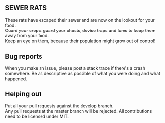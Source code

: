 ## SEWER RATS ##

These rats have escaped their sewer and are now on the lookout for your food.  
Guard your crops, guard your chests, devise traps and lures to keep them away from your food.  
Keep an eye on them, because their population might grow out of control!  

## Bug reports ##

When you make an issue, please post a stack trace if there's a crash somewhere.
Be as descriptive as possible of what you were doing and what happened. 

## Helping out ##

Put all your pull requests against the develop branch.  
Any pull requests at the master branch will be rejected.
All contributions need to be licensed under MIT.

